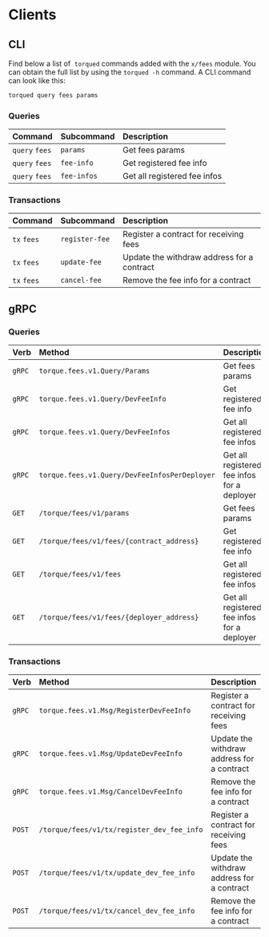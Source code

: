 <!--
order: 8
-->

# Clients

## CLI

Find below a list of  `torqued` commands added with the  `x/fees` module. You can obtain the full list by using the `torqued -h` command. A CLI command can look like this:

```bash
torqued query fees params
```

### Queries

| Command        | Subcommand    | Description                    |
| :------------- | :------------ | :----------------------------- |
| `query` `fees` | `params`      | Get fees params                |
| `query` `fees` | `fee-info`    | Get registered fee info        |
| `query` `fees` | `fee-infos`   | Get all registered fee infos   |

### Transactions

| Command     | Subcommand      | Description                                |
| :---------- | :-------------- | :----------------------------------------- |
| `tx` `fees` | `register-fee`  | Register a contract for receiving fees     |
| `tx` `fees` | `update-fee`    | Update the withdraw address for a contract |
| `tx` `fees` | `cancel-fee`    | Remove the fee info for a contract         |

## gRPC

### Queries

| Verb   | Method                                       | Description                                 |
| :----- | :------------------------------------------- | :------------------------------------------ |
| `gRPC` | `torque.fees.v1.Query/Params`                 | Get fees params                             |
| `gRPC` | `torque.fees.v1.Query/DevFeeInfo`             | Get registered fee info                     |
| `gRPC` | `torque.fees.v1.Query/DevFeeInfos`            | Get all registered fee infos                |
| `gRPC` | `torque.fees.v1.Query/DevFeeInfosPerDeployer` | Get all registered fee infos for a deployer |
| `GET`  | `/torque/fees/v1/params`                      | Get fees params                             |
| `GET`  | `/torque/fees/v1/fees/{contract_address}`     | Get registered fee info                     |
| `GET`  | `/torque/fees/v1/fees`                        | Get all registered fee infos                |
| `GET`  | `/torque/fees/v1/fees/{deployer_address}`     | Get all registered fee infos for a deployer |

### Transactions

| Verb   | Method                                    | Description                                |
| :----- | :---------------------------------------- | :----------------------------------------- |
| `gRPC` | `torque.fees.v1.Msg/RegisterDevFeeInfo`    | Register a contract for receiving fees     |
| `gRPC` | `torque.fees.v1.Msg/UpdateDevFeeInfo`      | Update the withdraw address for a contract |
| `gRPC` | `torque.fees.v1.Msg/CancelDevFeeInfo`      | Remove the fee info for a contract         |
| `POST` | `/torque/fees/v1/tx/register_dev_fee_info` | Register a contract for receiving fees     |
| `POST` | `/torque/fees/v1/tx/update_dev_fee_info`   | Update the withdraw address for a contract |
| `POST` | `/torque/fees/v1/tx/cancel_dev_fee_info`   | Remove the fee info for a contract         |
